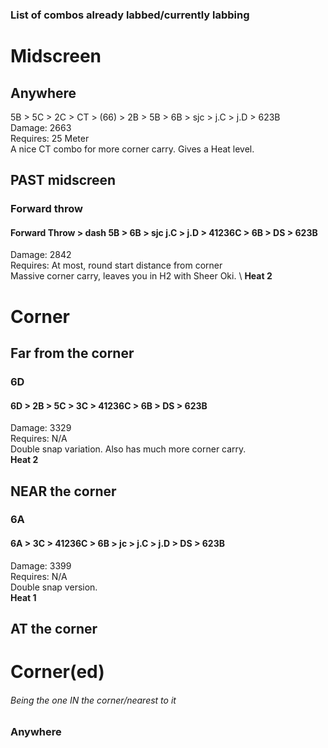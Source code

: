 ### List of combos already labbed/currently labbing





# Midscreen

## Anywhere


5B > 5C > 2C > CT > (66) > 2B > 5B > 6B > sjc > j.C > j.D > 623B\
Damage: 2663\
Requires: 25 Meter\
A nice CT combo for more corner carry. Gives a Heat level.


## PAST midscreen

### Forward throw

#### Forward Throw > dash 5B > 6B > sjc j.C > j.D > 41236C > 6B > DS > 623B
Damage: 2842 \
Requires: At most, round start distance from corner \
Massive corner carry, leaves you in H2 with Sheer Oki. \ 
**Heat 2**


# Corner

## Far from the corner

### 6D

####  6D > 2B > 5C > 3C > 41236C > 6B > DS > 623B
Damage: 3329 \
Requires: N/A \
Double snap variation. Also has much more corner carry. \
**Heat 2**

## NEAR the corner

### 6A

####  6A > 3C > 41236C > 6B > jc > j.C > j.D > DS > 623B
Damage: 3399 \
Requires: N/A \
Double snap version. \
**Heat 1**


## AT the corner 




# Corner(ed)
###### Being the one IN the corner/nearest to it



### Anywhere